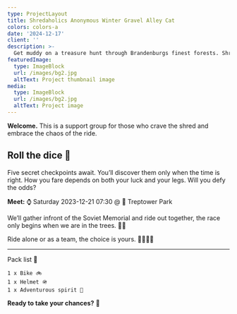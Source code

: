 ```yaml
---
type: ProjectLayout
title: Shredaholics Anonymous Winter Gravel Alley Cat
colors: colors-a
date: '2024-12-17'
client: ''
description: >-
  Get muddy on a treasure hunt through Brandenburgs finest forests. Shred season is soon here, take your friends and get wild. There will be surprises  ✨
featuredImage:
  type: ImageBlock
  url: /images/bg2.jpg
  altText: Project thumbnail image
media:
  type: ImageBlock
  url: /images/bg2.jpg
  altText: Project image
---
```


**Welcome.**  This is a support group for those who crave the shred and embrace the chaos of the ride.

## **Roll the dice** 🎲

Five secret checkpoints await. You’ll discover them only when the time is right. How you fare depends on both your luck and your legs. Will you defy the odds?

**Meet:** ⌚ Saturday 2023-12-21 07:30 @ 📍 Treptower Park

We’ll gather infront of the Soviet Memorial and ride out together, the race only begins when we are in the trees. 🌲💨

Ride alone or as a team, the choice is yours. 🚴‍♂️🚴‍♀️

---

Pack list 🧳

    1 x Bike 🚲
    1 x Helmet 🪖
    1 x Adventurous spirit 🌟

**Ready to take your chances?** 🎲
